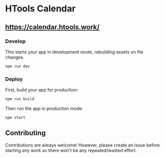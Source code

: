 # HTools Calendar

## https://calendar.htools.work/


### Develop

This starts your app in development mode, rebuilding assets on file changes.
```sh
npm run dev
```


### Deploy

First, build your app for production:

```sh
npm run build
```

Then run the app in production mode:

```sh
npm start
```


## Contributing

Contributions are always welcome! However, please create an issue before starting any work so there won't be any repeated/wasted effort.